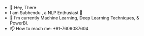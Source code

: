 - 👋 Hey, There
- I am Subhendu , a NLP Enthusiast 🚀
- 🌱 I’m currently Machine Learning, Deep Learning Techniques, & PowerBI.
- 📫 How to reach me: +91-7609087604

<!---
subhendu147/subhendu147 is a ✨ special ✨ repository because its `README.md` (this file) appears on your GitHub profile.
You can click the Preview link to take a look at your changes.
--->
